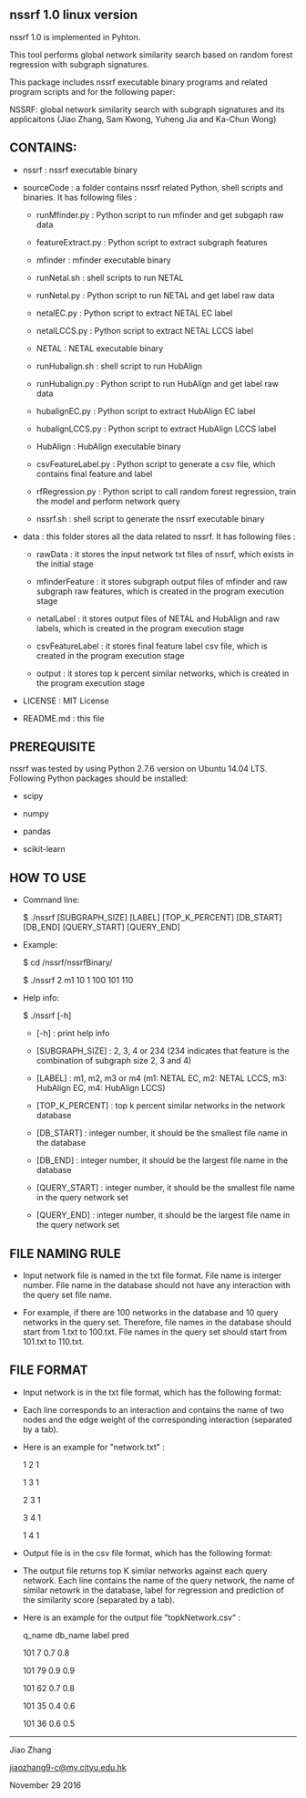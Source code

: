 nssrf 1.0 linux version
------------------------

nssrf 1.0 is implemented in Pyhton.

This tool performs global network similarity search based on random forest regression with subgraph signatures.

This package includes nssrf executable binary programs and related program scripts and for the following paper:

NSSRF: global network similarity search with subgraph signatures and its applicaitons
(Jiao Zhang, Sam Kwong, Yuheng Jia and Ka-Chun Wong)


CONTAINS:
------------------------

* nssrf : nssrf executable binary

* sourceCode : a folder contains nssrf related Python, shell scripts and binaries. It has following files :

	* runMfinder.py : Python script to run mfinder and get subgaph raw data
	
	* featureExtract.py : Python script to extract subgraph features
	
	* mfinder : mfinder executable binary
	
	* runNetal.sh : shell scripts to run NETAL
	
	* runNetal.py : Python script to run NETAL and get label raw data
	
	* netalEC.py : Python script to extract NETAL EC label
	
	* netalLCCS.py : Python script to extract NETAL LCCS label
	
	* NETAL : NETAL executable binary
	
	* runHubalign.sh : shell script to run HubAlign
	
	* runHubalign.py : Python script to run HubAlign and get label raw data
	
	* hubalignEC.py : Python script to extract HubAlign EC label
	
	* hubalignLCCS.py : Python script to extract HubAlign LCCS label
	
	* HubAlign : HubAlign executable binary
	
	* csvFeatureLabel.py : Python script to generate a csv file, which contains final feature and label
	
	* rfRegression.py : Python script to call random forest regression, train the model and perform network query
	
	* nssrf.sh : shell script to generate the nssrf executable binary

* data : this folder stores all the data related to nssrf. It has following files :

	* rawData : it stores the input network txt files of nssrf, which exists in the initial stage
	
	* mfinderFeature : it stores subgraph output files of mfinder and raw subgraph raw features, which is created in the program execution stage
	
	* netalLabel : it stores output files of NETAL and HubAlign and raw labels, which is created in the program execution stage
	
	* csvFeatureLabel : it stores final feature label csv file, which is created in the program execution stage
	
	* output : it stores top k percent similar networks, which is created in the program execution stage

* LICENSE : MIT License

* README.md : this file


PREREQUISITE
------------------------

nssrf was tested by using Python 2.7.6 version on Ubuntu 14.04 LTS. Following Python packages should be installed:

* scipy

* numpy

* pandas

* scikit-learn


HOW TO USE
------------------------

* Command line:

	$ ./nssrf [SUBGRAPH_SIZE] [LABEL] [TOP_K_PERCENT] [DB_START] [DB_END] [QUERY_START] [QUERY_END]
 
* Example:

	$ cd /nssrf/nssrfBinary/

	$ ./nssrf 2 m1 10 1 100 101 110 

* Help info:

	$ ./nssrf [-h]

	* [-h] : print help info

	* [SUBGRAPH_SIZE] : 2, 3, 4 or 234 (234 indicates that feature is the combination of subgraph size 2, 3 and 4)

	* [LABEL] : m1, m2, m3 or m4 (m1: NETAL EC, m2: NETAL LCCS, m3: HubAlign EC, m4: HubAlign LCCS)

	* [TOP_K_PERCENT] : top k percent similar networks in the network database

	* [DB_START] : integer number, it should be the smallest file name in the database

	* [DB_END] : integer number, it should be the largest file name in the database

	* [QUERY_START] : integer number, it should be the smallest file name in the query network set

	* [QUERY_END] : integer number, it should be the largest file name in the query network set


FILE NAMING RULE
------------------------

* Input network file is named in the txt file format. File name is interger number. File name in the database should not have any interaction with the query set file name.

* For example, if there are 100 networks in the database and 10 query networks in the query set. Therefore, file names in the database should start from 1.txt to 100.txt. File names in the query set should start from 101.txt to 110.txt.


FILE FORMAT
------------------------

* Input network is in the txt file format, which has the following format: 

* Each line corresponds to an interaction and contains the name of two nodes and the edge weight of the corresponding interaction (separated by a tab).

* Here is an example for "network.txt" :

	1	2	1

	1	3	1

	2	3	1

	3	4	1

	1	4	1

* Output file is in the csv file format, which has the following format: 

* The output file returns top K similar networks against each query network. Each line contains the name of the query network, the name of similar netowrk in the database, label for regression and prediction of the similarity score (separated by a tab).

* Here is an example for the output file "topkNetwork.csv" :

	q_name	db_name	label	pred

	101	7	0.7	0.8

	101	79	0.9	0.9

	101	62	0.7	0.8

	101	35	0.4	0.6

	101	36	0.6	0.5


------------------------
Jiao Zhang

jiaozhang9-c@my.cityu.edu.hk

November 29 2016


